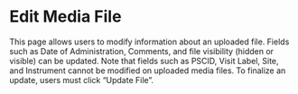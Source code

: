 # Edit Media File
This page allows users to modify information about an uploaded file.  Fields such as Date of Administration, Comments, and file visibility (hidden or visible) can be updated.  Note that fields such as PSCID, Visit Label, Site, and Instrument cannot be modified on uploaded media files. 
To finalize an update, users must click “Update File”.
